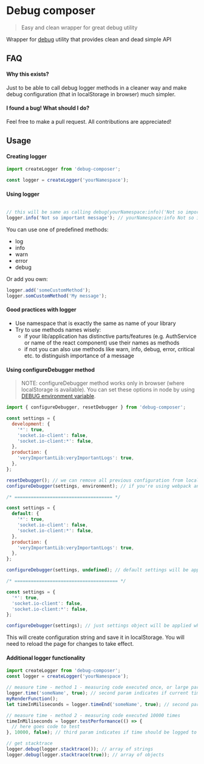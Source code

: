 # Debug composer
> Easy and clean wrapper for great debug utility

Wrapper for [debug](https://github.com/visionmedia/debug) utility that provides clean and dead simple API

## FAQ
#### Why this exists?
Just to be able to call debug logger methods in a cleaner way and make debug configuration (that in localStorage in browser) much simpler.

#### I found a bug! What should I do?
Feel free to make a pull request. All contributions are appreciated! 

## Usage

#### Creating logger
```javascript
import createLogger from 'debug-composer';

const logger = createLogger('yourNamespace');
```

#### Using logger
```javascript

// this will be same as calling debug(yourNamespace:info)('Not so important message')
logger.info('Not so important message'); // yourNamespace:info Not so important message
```

You can use one of predefined methods:
 * log
 * info
 * warn
 * error
 * debug

Or add you own:
```javascript
logger.add('someCustomMethod');
logger.somCustomMethod('My message');
```

#### Good practices with logger
* Use namespace that is exactly the same as name of your library
* Try to use methods names wisely:
  * if your lib/application has distinctive parts/features (e.g. AuthService or name of the react component) use their names as methods
  * if not you can also use methods like warn, info, debug, error, critical etc. to distinguish importance of a message
  
  
#### Using configureDebugger method
> NOTE: configureDebugger method works only in browser (where localStorage is available). You can set these options in node by using [DEBUG environment variable](https://github.com/visionmedia/debug#environment-variables).
```javascript
import { configureDebugger, resetDebugger } from 'debug-composer';

const settings = {
  development: {
    '*': true,
    'socket.io-client': false,
    'socket.io-client:*': false,
  },
  production: {
    'veryImportantLib:veryImportantLogs': true,
  },
};

resetDebugger(); // we can remove all previous configuration from localStorage
configureDebugger(settings, environment); // if you're using webpack and webpack.DefinePlugin you can make process.env.NODE_ENV available to the browser

/* ==================================== */

const settings = {
  default: {
    '*': true,
    'socket.io-client': false,
    'socket.io-client:*': false,
  },
  production: {
    'veryImportantLib:veryImportantLogs': true,
  },
};

configureDebugger(settings, undefined); // default settings will be applied

/* ====================================== */

const settings = {
  '*': true,
  'socket.io-client': false,
  'socket.io-client:*': false,
};

configureDebugger(settings); // just settings object will be applied when environment is not provided
```

This will create configuration string and save it in localStorage. You will need to reload the page for changes to take effect.

#### Additional logger functionality
```javascript
import createLogger from 'debug-composer';
const logger = createLogger('yourNamespace');

// measure time - method 1 - measuring code executed once, or large part of the code
logger.time('someName', true); // second param indicates if current time should be logged to console (as yourNamespace:performance). Optional, defaults to false.
myRenderFunction();
let timeInMiliseconds = logger.timeEnd('someName', true); // second param indicates if measured time should be logged to console (as yourNamespace:performance). Optional, defaults to true.

// measure time - method 2 - measuring code executed 10000 times
timeInMiliseconds = logger.testPerformance(() => {
  // here goes code to test
}, 10000, false); // third param indicates if time should be logged to console (as yourNamespace:performance)

// get stacktrace
logger.debug(logger.stacktrace()); // array of strings
logger.debug(logger.stacktrace(true)); // array of objects
```
